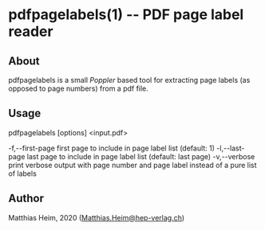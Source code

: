pdfpagelabels(1) -- PDF page label reader
=========================================

## About

  pdfpagelabels is a small _Poppler_ based tool for extracting page labels (as opposed to page numbers) from a pdf file.

## Usage

  pdfpagelabels [options] <input.pdf>
  
  -f,--first-page <int>  first page to include in page label list (default: 1)
  -l,--last-page <int>   last page to include in page label list (default: last page)
  -v,--verbose           print verbose output with page number and page label instead of a pure list of labels
  
## Author

  Matthias Heim, 2020 (Matthias.Heim@hep-verlag.ch)